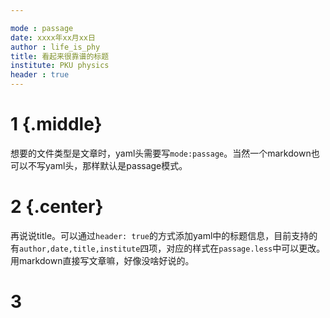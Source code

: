 ```yaml
---

mode : passage
date: xxxx年xx月xx日
author : life_is_phy
title: 看起来很靠谱的标题
institute: PKU physics
header : true
---
```

# 1 {.middle}
想要的文件类型是文章时，yaml头需要写`mode:passage`。当然一个markdown也可以不写yaml头，那样默认是passage模式。

# 2 {.center}
再说说title。可以通过`header: true`的方式添加yaml中的标题信息，目前支持的有`author,date,title,institute`四项，对应的样式在`passage.less`中可以更改。
用markdown直接写文章嘛，好像没啥好说的。
# 3 


